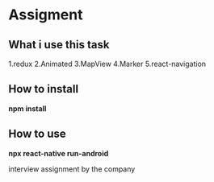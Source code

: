 # Assigment

## What i use this task
1.redux
2.Animated
3.MapView
4.Marker
5.react-navigation


## How to install
**npm install**
## How to use
**npx react-native run-android**




interview assignment by the company
